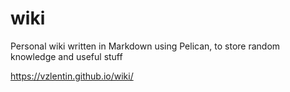 # wiki

Personal wiki written in Markdown using Pelican, to store random knowledge and useful stuff

https://vzlentin.github.io/wiki/

